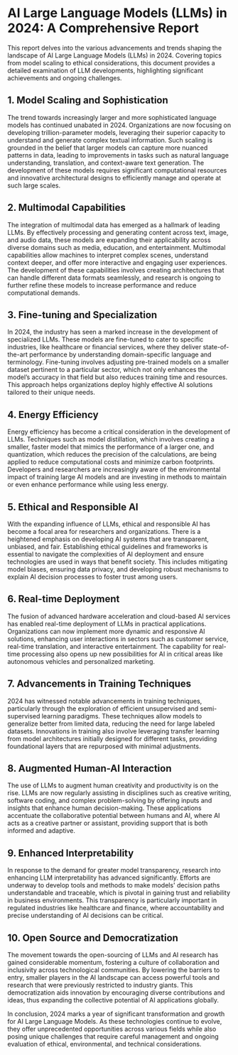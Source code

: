# AI Large Language Models (LLMs) in 2024: A Comprehensive Report

This report delves into the various advancements and trends shaping the landscape of AI Large Language Models (LLMs) in 2024. Covering topics from model scaling to ethical considerations, this document provides a detailed examination of LLM developments, highlighting significant achievements and ongoing challenges.

## 1. Model Scaling and Sophistication

The trend towards increasingly larger and more sophisticated language models has continued unabated in 2024. Organizations are now focusing on developing trillion-parameter models, leveraging their superior capacity to understand and generate complex textual information. Such scaling is grounded in the belief that larger models can capture more nuanced patterns in data, leading to improvements in tasks such as natural language understanding, translation, and context-aware text generation. The development of these models requires significant computational resources and innovative architectural designs to efficiently manage and operate at such large scales.

## 2. Multimodal Capabilities

The integration of multimodal data has emerged as a hallmark of leading LLMs. By effectively processing and generating content across text, image, and audio data, these models are expanding their applicability across diverse domains such as media, education, and entertainment. Multimodal capabilities allow machines to interpret complex scenes, understand context deeper, and offer more interactive and engaging user experiences. The development of these capabilities involves creating architectures that can handle different data formats seamlessly, and research is ongoing to further refine these models to increase performance and reduce computational demands.

## 3. Fine-tuning and Specialization

In 2024, the industry has seen a marked increase in the development of specialized LLMs. These models are fine-tuned to cater to specific industries, like healthcare or financial services, where they deliver state-of-the-art performance by understanding domain-specific language and terminology. Fine-tuning involves adjusting pre-trained models on a smaller dataset pertinent to a particular sector, which not only enhances the model’s accuracy in that field but also reduces training time and resources. This approach helps organizations deploy highly effective AI solutions tailored to their unique needs.

## 4. Energy Efficiency

Energy efficiency has become a critical consideration in the development of LLMs. Techniques such as model distillation, which involves creating a smaller, faster model that mimics the performance of a larger one, and quantization, which reduces the precision of the calculations, are being applied to reduce computational costs and minimize carbon footprints. Developers and researchers are increasingly aware of the environmental impact of training large AI models and are investing in methods to maintain or even enhance performance while using less energy.

## 5. Ethical and Responsible AI

With the expanding influence of LLMs, ethical and responsible AI has become a focal area for researchers and organizations. There is a heightened emphasis on developing AI systems that are transparent, unbiased, and fair. Establishing ethical guidelines and frameworks is essential to navigate the complexities of AI deployment and ensure technologies are used in ways that benefit society. This includes mitigating model biases, ensuring data privacy, and developing robust mechanisms to explain AI decision processes to foster trust among users.

## 6. Real-time Deployment

The fusion of advanced hardware acceleration and cloud-based AI services has enabled real-time deployment of LLMs in practical applications. Organizations can now implement more dynamic and responsive AI solutions, enhancing user interactions in sectors such as customer service, real-time translation, and interactive entertainment. The capability for real-time processing also opens up new possibilities for AI in critical areas like autonomous vehicles and personalized marketing.

## 7. Advancements in Training Techniques

2024 has witnessed notable advancements in training techniques, particularly through the exploration of efficient unsupervised and semi-supervised learning paradigms. These techniques allow models to generalize better from limited data, reducing the need for large labeled datasets. Innovations in training also involve leveraging transfer learning from model architectures initially designed for different tasks, providing foundational layers that are repurposed with minimal adjustments.

## 8. Augmented Human-AI Interaction

The use of LLMs to augment human creativity and productivity is on the rise. LLMs are now regularly assisting in disciplines such as creative writing, software coding, and complex problem-solving by offering inputs and insights that enhance human decision-making. These applications accentuate the collaborative potential between humans and AI, where AI acts as a creative partner or assistant, providing support that is both informed and adaptive.

## 9. Enhanced Interpretability

In response to the demand for greater model transparency, research into enhancing LLM interpretability has advanced significantly. Efforts are underway to develop tools and methods to make models' decision paths understandable and traceable, which is pivotal in gaining trust and reliability in business environments. This transparency is particularly important in regulated industries like healthcare and finance, where accountability and precise understanding of AI decisions can be critical.

## 10. Open Source and Democratization

The movement towards the open-sourcing of LLMs and AI research has gained considerable momentum, fostering a culture of collaboration and inclusivity across technological communities. By lowering the barriers to entry, smaller players in the AI landscape can access powerful tools and research that were previously restricted to industry giants. This democratization aids innovation by encouraging diverse contributions and ideas, thus expanding the collective potential of AI applications globally.

In conclusion, 2024 marks a year of significant transformation and growth for AI Large Language Models. As these technologies continue to evolve, they offer unprecedented opportunities across various fields while also posing unique challenges that require careful management and ongoing evaluation of ethical, environmental, and technical considerations.